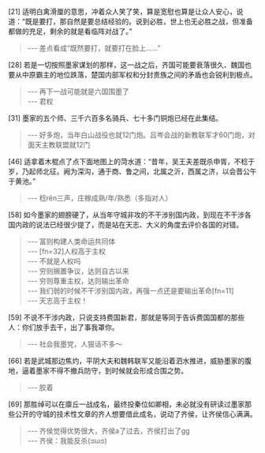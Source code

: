 
[21] 适明白禽滑厘的意思，冲着众人笑了笑，算是宽慰也算是让众人安心，说道：“既是要打，那自然是要总结经验的。说到必胜，世上也无必胜之战，但准备都做的充足，剩余的就是看临阵对战了。”
>--- 差点看成“既然要打，就要打在脸上……”<br>

[28] 若是一切按照墨家谋划的那样，这一战之后，齐国可能要衰落很久、魏国也要从中原霸主的地位跌落，楚国内部军权和分封贵族之间的矛盾也会锐利到极点。
>--- 再下一战可能就是六国围墨了<br>
>--- 君权<br>

[31] 墨家的五个师、三千六百多名骑兵、七十多门铜炮已经在此集结。
>--- 好多炮，当年白山战役也就12门炮。吕岑会战的新教联军才60门炮，对面天主教联盟就12门<br>

[46] 适拿着木棍点了点下面地图上的菏水道：“昔年，吴王夫差既杀申胥，不稔于岁，乃起师北征。阙为深沟，通于商、鲁之间，北属之沂，西属之济，以会晋公午于黄池。”
>--- 稔rěn三声，庄稼成熟/年/熟悉（多指对人）<br>

[58] 如今墨家的翅膀硬了，从当年守城非攻的不干涉别国内政，到现在不干涉各国内政的说法已经很少提了，而是站在天志、大义的角度去评价各国的对错。
>--- 富则构建人类命运共同体<br>
>--- [fn=32]人权高于主权<br>
>--- 不就是人权吗<br>
>--- 穷则搁置争议，达则自古以来<br>
>--- 穷则尊重主权，达则输出革命<br>
>--- 我们弱的时候不干涉别国内政，再强一点还是要输出革命[fn=11]<br>
>--- 天志高于主权！<br>

[59] 不说不干涉内政，只说支持费国新君，那就是等同于告诉费国国都的那些人：你们放手去干，出了事我罩你。
>--- 社会我墨党，人狠话不多～<br>

[66] 若是武城那边焦灼，平阴大夫和魏韩联军又能沿着泗水推进，威胁墨家的腹地，逼着墨家不得不撤兵防守，到时候就会形成合围之势。
>--- 胶着<br>

[69] 那胜绰可以在廪丘一战成名，最终投秦位如卿相，未必就没有研读过墨家那些公开的守城的技术性文章的齐人想要借此成名，说动了齐侯，让齐侯信心满满。
>--- 齐侯觉得优势很大，齐侯a了过去，齐侯打出了gg<br>
>--- 齐侯：我能反杀(ಡωಡ)<br>
